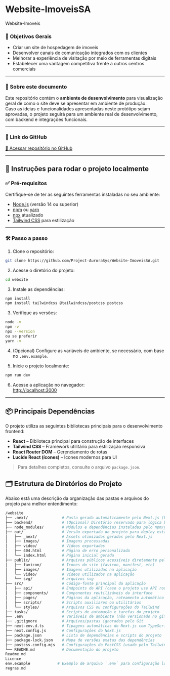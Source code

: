 # Website-ImoveisSA
Website-Imoveis

### 🎯 Objetivos Gerais

- Criar um site de hospedagem de imoveis 
- Desenvolver canais de comunicação integrados com os clientes  
- Melhorar a experiência de visitação por meio de ferramentas digitais  
- Estabelecer uma vantagem competitiva frente a outros centros comerciais  

---

### 📝 Sobre este documento

Este repositório contém o **ambiente de desenvolvimento** para visualização geral de como o site deve se apresentar em ambiente de produção.  
Caso as ideias e funcionalidades apresentadas neste protótipo sejam aprovadas, o projeto seguirá para um ambiente real de desenvolvimento, com backend e integrações funcionais.

---

### 🔗 Link do GitHub

[🔗 Acessar repositório no GitHub](https://github.com/Project-AuroraSys/Website-ImoveisSA.git)

---

## 🚀 Instruções para rodar o projeto localmente

### ✅ Pré-requisitos

Certifique-se de ter as seguintes ferramentas instaladas no seu ambiente:

- [Node.js](https://nodejs.org/pt) (versão 14 ou superior)  
- [npm](https://docs.npmjs.com/about-npm) ou [yarn](https://classic.yarnpkg.com/lang/en/docs/install/#windows-stable)
- [npx](https://www.npmjs.com/package/npx) atualizado  
- [Tailwind CSS](https://tailwindcss.com/docs/installation/using-vite) para estilização

---

### 🛠️ Passo a passo

1. Clone o repositório:

```bash
git clone https://github.com/Project-AuroraSys/Website-ImoveisSA.git
```

2. Acesse o diretório do projeto:

```bash
cd website
```

3. Instale as dependências:

```bash
npm install
npm install tailwindcss @tailwindcss/postcss postcss

```

3. Verifique as versões:

```bash
node -v
npm -v
npx --version
ou se preferir 
yarn -v
```

4. (Opcional) Configure as variáveis de ambiente, se necessário, com base no `.env.example`.

5. Inicie o projeto localmente:

```bash
npm run dev
```

6. Acesse a aplicação no navegador:  
[http://localhost:3000](http://localhost:3000)

---

## 📦 Principais Dependências

O projeto utiliza as seguintes bibliotecas principais para o desenvolvimento frontend:

- **React** – Biblioteca principal para construção de interfaces  
- **Tailwind CSS** – Framework utilitário para estilização responsiva  
- **React Router DOM** – Gerenciamento de rotas  
- **Lucide React (ícones)** – Ícones modernos para UI  

> Para detalhes completos, consulte o arquivo `package.json`.

## 🗂️ Estrutura de Diretórios do Projeto
Abaixo está uma descrição da organização das pastas e arquivos do projeto para melhor entendimento:
```bash
/website
├── .next/               # Pasta gerada automaticamente pelo Next.js (build)
├── backend/             # (Opcional) Diretório reservado para lógica backend, caso necessário
├── node_modules/        # Módulos e dependências instaladas pelo npm/yarn
├── out/                 # Versão exportada do projeto para deploy estático
│   ├── _next/           # Assets otimizados gerados pelo Next.js
│   ├── images/          # Imagens processadas
│   ├── video/           # Vídeos exportados
│   ├── 404.html         # Página de erro personalizada
│   └── index.html       # Página inicial gerada
├── public/              # Arquivos públicos acessíveis diretamente pelo navegador
│   ├── favicon/         # Ícones do site (favicon, manifest, etc)
│   ├── images/          # Imagens utilizadas na aplicação
│   └── video/           # Vídeos utilizados na aplicação
│   └── svg/             # arquivos svg
├── src/                 # Código-fonte principal da aplicação
│   ├── api/             # Endpoints de API (caso o projeto use API routes do Next.js)
│   ├── components/      # Componentes reutilizáveis da interface
│   ├── pages/           # Páginas da aplicação, roteamento automático pelo Next.js
│   ├── scripts/         # Scripts auxiliares ou utilitários
│   └── styles/          # Arquivos CSS ou configurações do Tailwind
├── tasks/               # Scripts de automação e tarefas do projeto
├── .env                 # Variáveis de ambiente (não versionado no git)
├── .gitignore           # Arquivos/pastas ignorados pelo Git
├── next-env.d.ts        # Tipagens automáticas do Next.js com TypeScript
├── next.config.js       # Configurações do Next.js
├── package.json         # Lista de dependências e scripts do projeto
├── package-lock.json    # Mapa de versões exatas das dependências
├── postcss.config.mjs   # Configurações do PostCSS (usado pelo Tailwind)
└── README.md            # Documentação do projeto
Readme.md
Licence
env.example            # Exemplo de arquivo `.env` para configuração local
regras.md
```